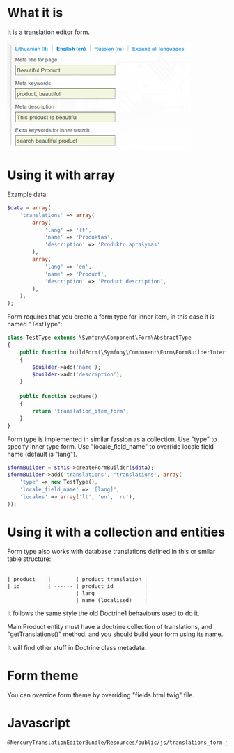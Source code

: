 What it is
==========

It is a translation editor form.

![Translation editor example](https://github.com/Nercury/TranslationEditorBundle/blob/master/Resources/public/images/translations-preview.jpg?raw=true)

Using it with array
===================

Example data:

```php
$data = array(
    'translations' => array(
        array(
            'lang' => 'lt',
            'name' => 'Produktas',
            'description' => 'Produkto aprašymas'
        ),
        array(
            'lang' => 'en',
            'name' => 'Product',
            'description' => 'Product description',
        ),
    ),
);
```

Form requires that you create a form type for inner item, in this case it is named "TestType":

```php
class TestType extends \Symfony\Component\Form\AbstractType
{
    public function buildForm(\Symfony\Component\Form\FormBuilderInterface $builder, array $options)
    {
        $builder->add('name');
        $builder->add('description');
    }

    public function getName()
    {
        return 'translation_item_form';
    }
}
```

Form type is implemented in similar fassion as a collection. Use "type" to specify inner type form. Use "locale_field_name" to override locale field name (default is "lang").

```php
$formBuilder = $this->createFormBuilder($data);
$formBuilder->add('translations', 'translations', array(
    'type' => new TestType(),
    'locale_field_name' => '[lang]',
    'locales' => array('lt', 'en', 'ru'),
));
```

Using it with a collection and entities
=======================================

Form type also works with database translations defined in this or smilar table structure:

```

| product    |        | product_translation |
| id         | ------ | product_id          |
                      | lang                |
                      | name (localised)    |
```

It follows the same style the old Doctrine1 behaviours used to do it.

Main Product entity must have a doctrine collection of translations, and "getTranslations()" method, and you should build your form using its name.

It will find other stuff in Doctrine class metadata.

Form theme
==========

You can override form theme by overriding "fields.html.twig" file.

Javascript
==========

```
@NercuryTranslationEditorBundle/Resources/public/js/translations_form.js
```
